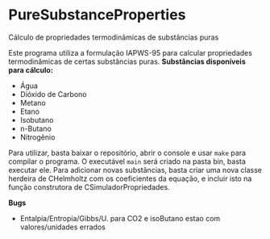 # PureSubstanceProperties
Cálculo de propriedades termodinâmicas de substâncias puras

Este programa utiliza a formulação IAPWS-95 para calcular propriedades termodinâmicas de certas substâncias puras.
**Substâncias disponíveis para cálculo:**
- Água
- Dióxido de Carbono
- Metano
- Etano
- Isobutano
- n-Butano
- Nitrogênio

Para utilizar, basta baixar o repositório, abrir o console e usar `make` para compilar o programa. O executável `main` será criado na pasta bin, basta executar ele. Para adicionar novas substâncias, basta criar uma nova classe herdeira de CHelmholtz com os coeficientes da equação, e incluir isto na função construtora de CSimuladorPropriedades.

**Bugs**
- Entalpia/Entropia/Gibbs/U. para CO2 e isoButano estao com valores/unidades errados
